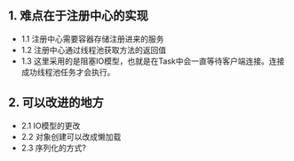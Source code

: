 ## 1. 难点在于注册中心的实现
- 1.1 注册中心需要容器存储注册进来的服务
- 1.2 注册中心通过线程池获取方法的返回值
- 1.3 这里采用的是阻塞IO模型，也就是在Task中会一直等待客户端连接。连接成功线程池任务才会执行。
## 2. 可以改进的地方
- 2.1 IO模型的更改
- 2.2 对象创建可以改成懒加载
- 2.3 序列化的方式? 